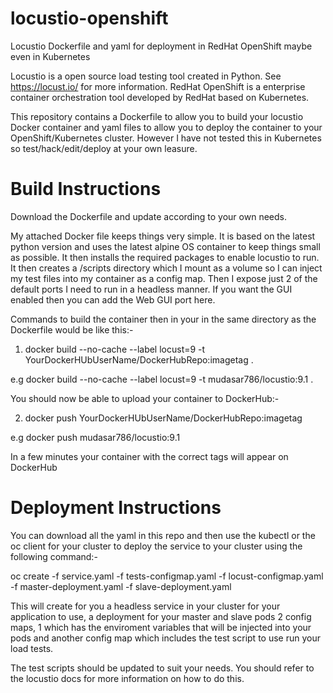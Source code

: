 # locustio-openshift
Locustio Dockerfile and yaml for deployment in RedHat OpenShift maybe even in Kubernetes 

Locustio is a open source load testing tool created in Python. See https://locust.io/ for more information. 
RedHat OpenShift is a enterprise container orchestration tool developed by RedHat based on Kubernetes. 

This repository contains a Dockerfile to allow you to build your locustio Docker container and yaml files to allow you to deploy the container to your OpenShift/Kubernetes cluster. However I have not tested this in Kubernetes so test/hack/edit/deploy at your own leasure.


# Build Instructions

Download the Dockerfile and update according to your own needs.

My attached Docker file keeps things very simple. It is based on the latest python version and uses the latest alpine OS container to keep things small as possible. 
It then installs the required packages to enable locustio to run. 
It then creates a /scripts directory which I mount as a volume so I can inject my test files into my container as a config map. Then I expose just 2 of the default ports I need to run in a headless manner. If you want the GUI enabled then you can add the Web GUI port here. 

Commands to build the container then in your in the same directory as the Dockerfile would be like this:-

1. docker build --no-cache --label locust=9 -t YourDockerHUbUserName/DockerHubRepo:imagetag .

  e.g docker build --no-cache --label locust=9 -t mudasar786/locustio:9.1 .

You should now be able to upload your container to DockerHub:-

2. docker push YourDockerHUbUserName/DockerHubRepo:imagetag

e.g docker push mudasar786/locustio:9.1

In a few minutes your container with the correct tags will appear on DockerHub

# Deployment Instructions

You can download all the yaml in this repo and then use the kubectl or the oc client for your cluster to deploy the service to your cluster using the following command:-

oc create -f service.yaml -f tests-configmap.yaml -f locust-configmap.yaml -f master-deployment.yaml -f slave-deployment.yaml

This will create for you a headless service in your cluster for your application to use, a deployment for your master and slave pods 2 config maps, 1 which has the enviroment variables that will be injected into your pods and another config map which includes the test script to use run your load tests. 

The test scripts should be updated to suit your needs. You should refer to the locustio docs for more information on how to do this. 
